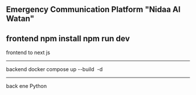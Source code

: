 Emergency Communication Platform "Nidaa Al Watan"
--------------------------
frontend 
npm install 
npm run dev
---------------------

frontend to next js 

-----------
backend 
docker compose up --build  -d


--------------
back ene 
Python

